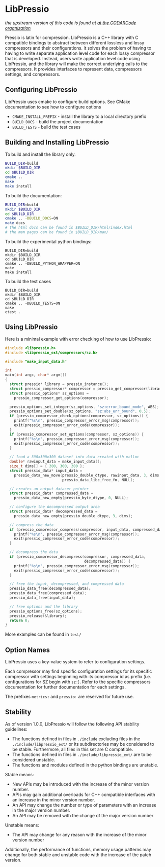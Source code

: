 # LibPressio

*the upstream version of this code is found at [at the CODARCode organization](https://github.com/CODARcode/libpressio)*

Pressio is latin for compression.  LibPressio is a C++ library with C compatible bindings to abstract between different lossless and lossy compressors and their configurations.  It solves the problem of having to having to write separate application level code for each lossy compressor that is developed.  Instead, users write application level code using LibPressio, and the library will make the correct underlying calls to the compressors.  It provides interfaces to represent data, compressors settings, and compressors.


## Configuring LibPressio

LibPressio uses cmake to configure build options.  See CMake documentation to see how to configure options

+ `CMAKE_INSTALL_PREFIX` - install the library to a local directory prefix
+ `BUILD_DOCS` - build the project documentation
+ `BUILD_TESTS` - build the test cases

## Building and Installing LibPressio

To build and install the library only.

```bash
BUILD_DIR=build
mkdir $BUILD_DIR
cd $BUILD_DIR
cmake ..
make
make install
```

To build the documentation:


```bash
BUILD_DIR=build
mkdir $BUILD_DIR
cd $BUILD_DIR
cmake .. -DBUILD_DOCS=ON
make docs
# the html docs can be found in $BUILD_DIR/html/index.html
# the man pages can be found in $BUILD_DIR/man/
```

To build the experimental python bindings:

```
BUILD_DIR=build
mkdir $BUILD_DIR
cd $BUILD_DIR
cmake .. -DBUILD_PYTHON_WRAPPER=ON
make
make install
```

To build the test cases

```
BUILD_DIR=build
mkdir $BUILD_DIR
cd $BUILD_DIR
cmake .. -DBUILD_TESTS=ON
make
ctest .
```

## Using LibPressio

Here is a minimal example with error checking of how to use LibPressio:


~~~c
#include <libpressio.h>
#include <libpressio_ext/compressors/sz.h>

#include "make_input_data.h"

int
main(int argc, char* argv[])
{
  struct pressio* library = pressio_instance();
  struct pressio_compressor* compressor = pressio_get_compressor(library, "sz");
  struct pressio_options* sz_options =
    pressio_compressor_get_options(compressor);

  pressio_options_set_integer(sz_options, "sz:error_bound_mode", ABS);
  pressio_options_set_double(sz_options, "sz:abs_err_bound", 0.5);
  if (pressio_compressor_check_options(compressor, sz_options)) {
    printf("%s\n", pressio_compressor_error_msg(compressor));
    exit(pressio_compressor_error_code(compressor));
  }
  if (pressio_compressor_set_options(compressor, sz_options)) {
    printf("%s\n", pressio_compressor_error_msg(compressor));
    exit(pressio_compressor_error_code(compressor));
  }

  // load a 300x300x300 dataset into data created with malloc
  double* rawinput_data = make_input_data();
  size_t dims[] = { 300, 300, 300 };
  struct pressio_data* input_data =
    pressio_data_new_move(pressio_double_dtype, rawinput_data, 3, dims,
                          pressio_data_libc_free_fn, NULL);

  // creates an output dataset pointer
  struct pressio_data* compressed_data =
    pressio_data_new_empty(pressio_byte_dtype, 0, NULL);

  // configure the decompressed output area
  struct pressio_data* decompressed_data =
    pressio_data_new_empty(pressio_double_dtype, 3, dims);

  // compress the data
  if (pressio_compressor_compress(compressor, input_data, compressed_data)) {
    printf("%s\n", pressio_compressor_error_msg(compressor));
    exit(pressio_compressor_error_code(compressor));
  }

  // decompress the data
  if (pressio_compressor_decompress(compressor, compressed_data,
                                    decompressed_data)) {
    printf("%s\n", pressio_compressor_error_msg(compressor));
    exit(pressio_compressor_error_code(compressor));
  }

  // free the input, decompressed, and compressed data
  pressio_data_free(decompressed_data);
  pressio_data_free(compressed_data);
  pressio_data_free(input_data);

  // free options and the library
  pressio_options_free(sz_options);
  pressio_release(&library);
  return 0;
}
~~~

More examples can be found in `test/`

## Option Names

LibPressio uses a key-value system to refer to configuration settings.

Each compressor may find specific configuration settings for its specific compressor with settings beginning with its compressor id as prefix (i.e. configurations for SZ begin with `sz:`).  Refer to the specific compressors documentation for further documentation for each settings.

The prefixes `metrics:` and `pressio:` are reserved for future use.

## Stability

As of version 1.0.0, LibPressio will follow the following API stability guidelines:

+ The functions defined in files in `./include` excluding files in the `./include/libpressio_ext/` or its subdirectories may be considered to be stable.  Furthermore, all files in this set are C compatible.
+ The functions defined in files in `./include/libpressio_ext/` are to be considered unstable.
+ The functions and modules defined in the python bindings are unstable.

Stable means:

+ New APIs may be introduced with the increase of the minor version number.
+ APIs may gain additional overloads for C++ compatible interfaces with an increase in the minor version number.
+ An API may change the number or type of parameters with an increase in the major version number.
+ An API may be removed with the change of the major version number

Unstable means:

+ The API may change for any reason with the increase of the minor version number

Additionally, the performance of functions, memory usage patterns may change for both stable and unstable code with the increase of the patch version.
